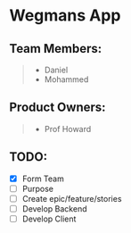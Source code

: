 # Wegmans App

## Team Members:

> - Daniel
> - Mohammed

## Product Owners:

> - Prof Howard

## TODO:

- [x] Form Team
- [ ] Purpose
- [ ] Create epic/feature/stories
- [ ] Develop Backend
- [ ] Develop Client

